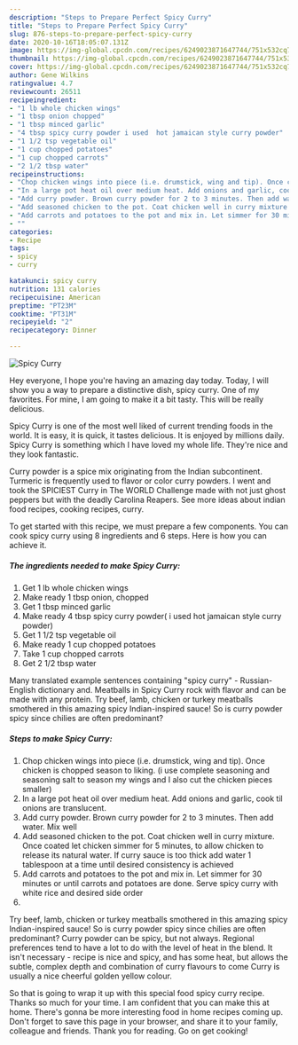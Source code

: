 ```yaml
---
description: "Steps to Prepare Perfect Spicy Curry"
title: "Steps to Prepare Perfect Spicy Curry"
slug: 876-steps-to-prepare-perfect-spicy-curry
date: 2020-10-16T18:05:07.131Z
image: https://img-global.cpcdn.com/recipes/6249023871647744/751x532cq70/spicy-curry-recipe-main-photo.jpg
thumbnail: https://img-global.cpcdn.com/recipes/6249023871647744/751x532cq70/spicy-curry-recipe-main-photo.jpg
cover: https://img-global.cpcdn.com/recipes/6249023871647744/751x532cq70/spicy-curry-recipe-main-photo.jpg
author: Gene Wilkins
ratingvalue: 4.7
reviewcount: 26511
recipeingredient:
- "1 lb whole chicken wings"
- "1 tbsp onion chopped"
- "1 tbsp minced garlic"
- "4 tbsp spicy curry powder i used  hot jamaican style curry powder"
- "1 1/2 tsp vegetable oil"
- "1 cup chopped potatoes"
- "1 cup chopped carrots"
- "2 1/2 tbsp water"
recipeinstructions:
- "Chop chicken wings into piece (i.e. drumstick, wing and tip). Once chicken is chopped season to liking. (i use complete seasoning and seasoning salt to season my wings and I also cut the chicken pieces smaller)"
- "In a large pot heat oil over medium heat. Add onions and garlic, cook til onions are translucent."
- "Add curry powder. Brown curry powder for 2 to 3 minutes. Then add water. Mix well"
- "Add seasoned chicken to the pot. Coat chicken well in curry mixture. Once coated let chicken simmer for 5 minutes, to allow chicken to release its natural water. If curry sauce is too thick add water 1 tablespoon at a time until desired consistency is achieved"
- "Add carrots and potatoes to the pot and mix in. Let simmer for 30 minutes or until carrots and potatoes are done. Serve spicy curry with white rice and desired side order"
- ""
categories:
- Recipe
tags:
- spicy
- curry

katakunci: spicy curry 
nutrition: 131 calories
recipecuisine: American
preptime: "PT23M"
cooktime: "PT31M"
recipeyield: "2"
recipecategory: Dinner

---
```



![Spicy Curry](https://img-global.cpcdn.com/recipes/6249023871647744/751x532cq70/spicy-curry-recipe-main-photo.jpg)

Hey everyone, I hope you're having an amazing day today. Today, I will show you a way to prepare a distinctive dish, spicy curry. One of my favorites. For mine, I am going to make it a bit tasty. This will be really delicious.

Spicy Curry is one of the most well liked of current trending foods in the world. It is easy, it is quick, it tastes delicious. It is enjoyed by millions daily. Spicy Curry is something which I have loved my whole life. They're nice and they look fantastic.

Curry powder is a spice mix originating from the Indian subcontinent. Turmeric is frequently used to flavor or color curry powders. I went and took the SPICIEST Curry in The WORLD Challenge made with not just ghost peppers but with the deadly Carolina Reapers. See more ideas about indian food recipes, cooking recipes, curry.


To get started with this recipe, we must prepare a few components. You can cook spicy curry using 8 ingredients and 6 steps. Here is how you can achieve it.

<!--inarticleads1-->

##### The ingredients needed to make Spicy Curry:

1. Get 1 lb whole chicken wings
1. Make ready 1 tbsp onion, chopped
1. Get 1 tbsp minced garlic
1. Make ready 4 tbsp spicy curry powder( i used  hot jamaican style curry powder)
1. Get 1 1/2 tsp vegetable oil
1. Make ready 1 cup chopped potatoes
1. Take 1 cup chopped carrots
1. Get 2 1/2 tbsp water


Many translated example sentences containing &#34;spicy curry&#34; - Russian-English dictionary and. Meatballs in Spicy Curry rock with flavor and can be made with any protein. Try beef, lamb, chicken or turkey meatballs smothered in this amazing spicy Indian-inspired sauce! So is curry powder spicy since chilies are often predominant? 

<!--inarticleads2-->

##### Steps to make Spicy Curry:

1. Chop chicken wings into piece (i.e. drumstick, wing and tip). Once chicken is chopped season to liking. (i use complete seasoning and seasoning salt to season my wings and I also cut the chicken pieces smaller)
1. In a large pot heat oil over medium heat. Add onions and garlic, cook til onions are translucent.
1. Add curry powder. Brown curry powder for 2 to 3 minutes. Then add water. Mix well
1. Add seasoned chicken to the pot. Coat chicken well in curry mixture. Once coated let chicken simmer for 5 minutes, to allow chicken to release its natural water. If curry sauce is too thick add water 1 tablespoon at a time until desired consistency is achieved
1. Add carrots and potatoes to the pot and mix in. Let simmer for 30 minutes or until carrots and potatoes are done. Serve spicy curry with white rice and desired side order
1. 


Try beef, lamb, chicken or turkey meatballs smothered in this amazing spicy Indian-inspired sauce! So is curry powder spicy since chilies are often predominant? Curry powder can be spicy, but not always. Regional preferences tend to have a lot to do with the level of heat in the blend. It isn&#39;t necessary - recipe is nice and spicy, and has some heat, but allows the subtle, complex depth and combination of curry flavours to come Curry is usually a nice cheerful golden yellow colour. 

So that is going to wrap it up with this special food spicy curry recipe. Thanks so much for your time. I am confident that you can make this at home. There's gonna be more interesting food in home recipes coming up. Don't forget to save this page in your browser, and share it to your family, colleague and friends. Thank you for reading. Go on get cooking!
